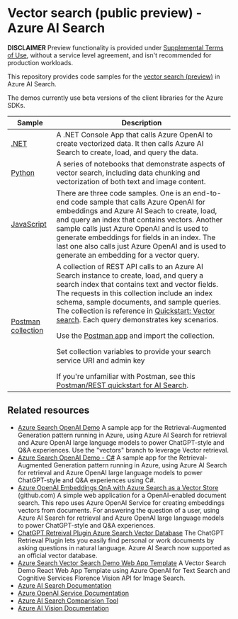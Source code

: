 # Vector search (public preview) - Azure AI Search

**DISCLAIMER**
Preview functionality is provided under [Supplemental Terms of Use](https://azure.microsoft.com/support/legal/preview-supplemental-terms/), without a service level agreement, and isn't recommended for production workloads.

This repository provides code samples for the [vector search (preview)](https://learn.microsoft.com/azure/search/vector-search-overview) in Azure AI Search.

The demos currently use beta versions of the client libraries for the Azure SDKs.

| Sample | Description |
| ------ | ------------|
| [.NET](demo-dotnet/readme.md) | A .NET Console App that calls Azure OpenAI to create vectorized data. It then calls Azure AI Search to create, load, and query the data.|
| [Python](demo-python/readme.md) |  A series of notebooks that demonstrate aspects of vector search, including data chunking and vectorization of both text and image content. |
| [JavaScript](demo-javascript/readme.md) | There are three code samples. One is an end-to-end code sample that calls Azure OpenAI for embeddings and Azure AI Seach to create, load, and query an index that contains vectors. Another sample calls just Azure OpenAI and is used to generate embeddings for fields in an index. The last one also calls just Azure OpenAI and is used to generate an embedding for a vector query.  |
| [Postman collection](postman-collection/Vector%20Search%20QuickStart.postman_collection%20v1.0.json)| A collection of REST API calls to an Azure AI Search instance to create, load, and query a search index that contains text and vector fields. The requests in this collection include an index schema, sample documents, and sample queries. The collection is reference in [Quickstart: Vector search](/docs/vector-search-quickstart.md). Each query demonstrates key scenarios. <p>Use the [Postman app](https://www.postman.com/downloads/) and import the collection.</p> <p>Set collection variables to provide your search service URI and admin key</p> If you're unfamiliar with Postman, see this [Postman/REST quickstart for AI Search](https://learn.microsoft.com/azure/search/search-get-started-rest). |

## Related resources

- [Azure Search OpenAI Demo](https://github.com/Azure-Samples/azure-search-openai-demo/tree/vectors) A sample app for the Retrieval-Augmented Generation pattern running in Azure, using Azure AI Search for retrieval and Azure OpenAI large language models to power ChatGPT-style and Q&A experiences. Use the "vectors" branch to leverage Vector retrieval.
- [Azure Search OpenAI Demo - C#](https://github.com/Azure-Samples/azure-search-openai-demo-csharp/tree/feature/embeddingSearch) A sample app for the Retrieval-Augmented Generation pattern running in Azure, using Azure AI Search for retrieval and Azure OpenAI large language models to power ChatGPT-style and Q&A experiences using C#.
- [Azure OpenAI Embeddings QnA with Azure Search as a Vector Store](https://github.com/ruoccofabrizio/azure-open-ai-embeddings-qna) (github.com) A simple web application for a OpenAI-enabled document search. This repo uses Azure OpenAI Service for creating embeddings vectors from documents. For answering the question of a user, using Azure AI Search for retrieval and Azure OpenAI large language models to power ChatGPT-style and Q&A experiences.
- [ChatGPT Retreival Plugin Azure Search Vector Database](https://github.com/openai/chatgpt-retrieval-plugin/blob/main/README.md#azure-cognitive-search) The ChatGPT Retrieval Plugin lets you easily find personal or work documents by asking questions in natural language. Azure AI Search now supported as an official vector database.
- [Azure Search Vector Search Demo Web App Template](https://github.com/farzad528/azure-search-vector-search-demo) A Vector Search Demo React Web App Template using Azure OpenAI for Text Search and Cognitive Services Florence Vision API for Image Search.
- [Azure AI Search Documentation](https://learn.microsoft.com/azure/search/)
- [Azure OpenAI Service Documentation](https://learn.microsoft.com/azure/cognitive-services/openai/)
- [Azure AI Search Comparision Tool](https://github.com/Azure-Samples/azure-search-comparison-tool)
- [Azure AI Vision Documentation](https://learn.microsoft.com/azure/cognitive-services/computer-vision/)
